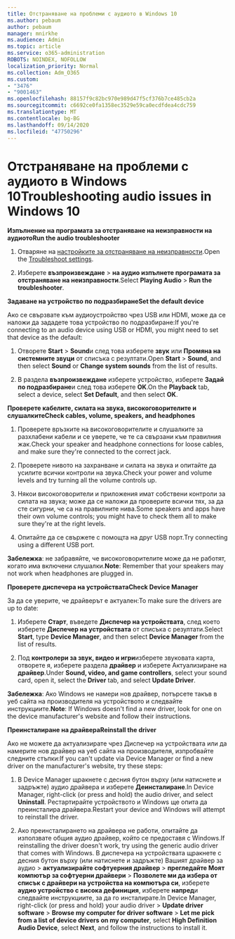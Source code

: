 ```yaml
---
title: Отстраняване на проблеми с аудиото в Windows 10
ms.author: pebaum
author: pebaum
manager: mnirkhe
ms.audience: Admin
ms.topic: article
ms.service: o365-administration
ROBOTS: NOINDEX, NOFOLLOW
localization_priority: Normal
ms.collection: Adm_O365
ms.custom:
- "3476"
- "9001463"
ms.openlocfilehash: 88157f9c82bc970e989d47f5cf376b7ce485cb2a
ms.sourcegitcommit: c6692ce0fa1358ec3529e59ca0ecdfdea4cdc759
ms.translationtype: MT
ms.contentlocale: bg-BG
ms.lasthandoff: 09/14/2020
ms.locfileid: "47750296"
---
```

# <a name="troubleshooting-audio-issues-in-windows-10"></a><span data-ttu-id="0fe71-102">Отстраняване на проблеми с аудиото в Windows 10</span><span class="sxs-lookup"><span data-stu-id="0fe71-102">Troubleshooting audio issues in Windows 10</span></span>

<span data-ttu-id="0fe71-103">**Изпълнение на програмата за отстраняване на неизправности на аудиото**</span><span class="sxs-lookup"><span data-stu-id="0fe71-103">**Run the audio troubleshooter**</span></span>

1.  <span data-ttu-id="0fe71-104">Отваряне на [настройките за отстраняване на неизправности](ms-settings:troubleshoot).</span><span class="sxs-lookup"><span data-stu-id="0fe71-104">Open the [Troubleshoot settings](ms-settings:troubleshoot).</span></span>

2.  <span data-ttu-id="0fe71-105">Изберете **възпроизвеждане**  >  **на аудио изпълнете програмата за отстраняване на неизправности**.</span><span class="sxs-lookup"><span data-stu-id="0fe71-105">Select **Playing Audio** > **Run the troubleshooter**.</span></span>

<span data-ttu-id="0fe71-106">**Задаване на устройство по подразбиране**</span><span class="sxs-lookup"><span data-stu-id="0fe71-106">**Set the default device**</span></span>

<span data-ttu-id="0fe71-107">Ако се свързвате към аудиоустройство чрез USB или HDMI, може да се наложи да зададете това устройство по подразбиране:</span><span class="sxs-lookup"><span data-stu-id="0fe71-107">If you're connecting to an audio device using USB or HDMI, you might need to set that device as the default:</span></span>

1. <span data-ttu-id="0fe71-108">Отворете **Start**  >  **Sound**и след това изберете **звук** или **Промяна на системните звуци** от списъка с резултати.</span><span class="sxs-lookup"><span data-stu-id="0fe71-108">Open **Start** > **Sound**, and then select **Sound** or **Change system sounds** from the list of results.</span></span>

2.  <span data-ttu-id="0fe71-109">В раздела **възпроизвеждане** изберете устройство, изберете **Задай по подразбиране**и след това изберете **OK**.</span><span class="sxs-lookup"><span data-stu-id="0fe71-109">On the **Playback** tab, select a device, select **Set Default**, and then select **OK**.</span></span>

<span data-ttu-id="0fe71-110">**Проверете кабелите, силата на звука, високоговорителите и слушалките**</span><span class="sxs-lookup"><span data-stu-id="0fe71-110">**Check cables, volume, speakers, and headphones**</span></span>

1. <span data-ttu-id="0fe71-111">Проверете връзките на високоговорителите и слушалките за разхлабени кабели и се уверете, че те са свързани към правилния жак.</span><span class="sxs-lookup"><span data-stu-id="0fe71-111">Check your speaker and headphone connections for loose cables, and make sure they're connected to the correct jack.</span></span>

2. <span data-ttu-id="0fe71-112">Проверете нивото на захранване и силата на звука и опитайте да усилите всички контроли на звука.</span><span class="sxs-lookup"><span data-stu-id="0fe71-112">Check your power and volume levels and try turning all the volume controls up.</span></span>

3. <span data-ttu-id="0fe71-113">Някои високоговорители и приложения имат собствени контроли за силата на звука; може да се наложи да проверите всички тях, за да сте сигурни, че са на правилните нива.</span><span class="sxs-lookup"><span data-stu-id="0fe71-113">Some speakers and apps have their own volume controls; you might have to check them all to make sure they're at the right levels.</span></span>

4. <span data-ttu-id="0fe71-114">Опитайте да се свържете с помощта на друг USB порт.</span><span class="sxs-lookup"><span data-stu-id="0fe71-114">Try connecting using a different USB port.</span></span>

<span data-ttu-id="0fe71-115">**Забележка**: не забравяйте, че високоговорителите може да не работят, когато има включени слушалки.</span><span class="sxs-lookup"><span data-stu-id="0fe71-115">**Note**: Remember that your speakers may not work when headphones are plugged in.</span></span>

<span data-ttu-id="0fe71-116">**Проверете диспечера на устройствата**</span><span class="sxs-lookup"><span data-stu-id="0fe71-116">**Check Device Manager**</span></span>

<span data-ttu-id="0fe71-117">За да се уверите, че драйверът е актуален:</span><span class="sxs-lookup"><span data-stu-id="0fe71-117">To make sure the drivers are up to date:</span></span>

1. <span data-ttu-id="0fe71-118">Изберете **Старт**, въведете **Диспечер на устройствата**, след което изберете **Диспечер на устройствата** от списъка с резултати.</span><span class="sxs-lookup"><span data-stu-id="0fe71-118">Select **Start**, type **Device Manager**, and then select **Device Manager** from the list of results.</span></span>

2. <span data-ttu-id="0fe71-119">Под **контролери за звук, видео и игри**изберете звуковата карта, отворете я, изберете раздела **драйвер** и изберете Актуализиране на **драйвер**.</span><span class="sxs-lookup"><span data-stu-id="0fe71-119">Under **Sound, video, and game controllers**, select your sound card, open it, select the **Driver** tab, and select **Update Driver**.</span></span>

<span data-ttu-id="0fe71-120">**Забележка**: Ако Windows не намери нов драйвер, потърсете такъв в уеб сайта на производителя на устройството и следвайте инструкциите.</span><span class="sxs-lookup"><span data-stu-id="0fe71-120">**Note**: If Windows doesn't find a new driver, look for one on the device manufacturer's website and follow their instructions.</span></span>

<span data-ttu-id="0fe71-121">**Преинсталиране на драйвера**</span><span class="sxs-lookup"><span data-stu-id="0fe71-121">**Reinstall the driver**</span></span>

<span data-ttu-id="0fe71-122">Ако не можете да актуализирате чрез Диспечер на устройствата или да намерите нов драйвер на уеб сайта на производителя, изпробвайте следните стъпки:</span><span class="sxs-lookup"><span data-stu-id="0fe71-122">If you can't update via Device Manager or find a new driver on the manufacturer's website, try these steps:</span></span>

1. <span data-ttu-id="0fe71-123">В Device Manager щракнете с десния бутон върху (или натиснете и задръжте) аудио драйвера и изберете **Деинсталиране**.</span><span class="sxs-lookup"><span data-stu-id="0fe71-123">In Device Manager, right-click (or press and hold) the audio driver, and select **Uninstall**.</span></span> <span data-ttu-id="0fe71-124">Рестартирайте устройството и Windows ще опита да преинсталира драйвера.</span><span class="sxs-lookup"><span data-stu-id="0fe71-124">Restart your device and Windows will attempt to reinstall the driver.</span></span>

2. <span data-ttu-id="0fe71-125">Ако преинсталирането на драйвера не работи, опитайте да използвате общия аудио драйвер, който се предоставя с Windows.</span><span class="sxs-lookup"><span data-stu-id="0fe71-125">If reinstalling the driver doesn't work, try using the generic audio driver that comes with Windows.</span></span> <span data-ttu-id="0fe71-126">В диспечера на устройствата щракнете с десния бутон върху (или натиснете и задръжте) Вашият драйвер за аудио > **актуализирайте софтуерния драйвер**  >  **прегледайте Моят компютър за софтуерни драйвери**  >  **Позволете ми да избера от списък с драйвери на устройства на компютъра си**, изберете **аудио устройство с висока дефиниция**, изберете **напред**и следвайте инструкциите, за да го инсталирате.</span><span class="sxs-lookup"><span data-stu-id="0fe71-126">In Device Manager, right-click (or press and hold) your audio driver > **Update driver software** > **Browse my computer for driver software** > **Let me pick from a list of device drivers on my computer**, select **High Definition Audio Device**, select **Next**, and follow the instructions to install it.</span></span>
